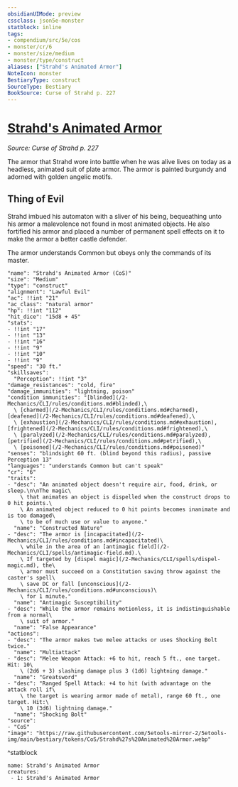 ```yaml
---
obsidianUIMode: preview
cssclass: json5e-monster
statblock: inline
tags:
- compendium/src/5e/cos
- monster/cr/6
- monster/size/medium
- monster/type/construct
aliases: ["Strahd's Animated Armor"]
NoteIcon: monster
BestiaryType: construct
SourceType: Bestiary
BookSource: Curse of Strahd p. 227
---
```

# [Strahd's Animated Armor](2-Mechanics\CLI\bestiary\npc/strahds-animated-armor-cos.md)
*Source: Curse of Strahd p. 227*  

The armor that Strahd wore into battle when he was alive lives on today as a headless, animated suit of plate armor. The armor is painted burgundy and adorned with golden angelic motifs.

## Thing of Evil

Strahd imbued his automaton with a sliver of his being, bequeathing unto his armor a malevolence not found in most animated objects. He also fortified his armor and placed a number of permanent spell effects on it to make the armor a better castle defender.

The armor understands Common but obeys only the commands of its master.

```statblock
"name": "Strahd's Animated Armor (CoS)"
"size": "Medium"
"type": "construct"
"alignment": "Lawful Evil"
"ac": !!int "21"
"ac_class": "natural armor"
"hp": !!int "112"
"hit_dice": "15d8 + 45"
"stats":
- !!int "17"
- !!int "13"
- !!int "16"
- !!int "9"
- !!int "10"
- !!int "9"
"speed": "30 ft."
"skillsaves":
  "Perception": !!int "3"
"damage_resistances": "cold, fire"
"damage_immunities": "lightning, poison"
"condition_immunities": "[blinded](/2-Mechanics/CLI/rules/conditions.md#blinded),\
  \ [charmed](/2-Mechanics/CLI/rules/conditions.md#charmed), [deafened](/2-Mechanics/CLI/rules/conditions.md#deafened),\
  \ [exhaustion](/2-Mechanics/CLI/rules/conditions.md#exhaustion), [frightened](/2-Mechanics/CLI/rules/conditions.md#frightened),\
  \ [paralyzed](/2-Mechanics/CLI/rules/conditions.md#paralyzed), [petrified](/2-Mechanics/CLI/rules/conditions.md#petrified),\
  \ [poisoned](/2-Mechanics/CLI/rules/conditions.md#poisoned)"
"senses": "blindsight 60 ft. (blind beyond this radius), passive Perception 13"
"languages": "understands Common but can't speak"
"cr": "6"
"traits":
- "desc": "An animated object doesn't require air, food, drink, or sleep.\n\nThe magic\
    \ that animates an object is dispelled when the construct drops to 0 hit points.\
    \ An animated object reduced to 0 hit points becomes inanimate and is too damaged\
    \ to be of much use or value to anyone."
  "name": "Constructed Nature"
- "desc": "The armor is [incapacitated](/2-Mechanics/CLI/rules/conditions.md#incapacitated)\
    \ while in the area of an [antimagic field](/2-Mechanics/CLI/spells/antimagic-field.md).\
    \ If targeted by [dispel magic](/2-Mechanics/CLI/spells/dispel-magic.md), the\
    \ armor must succeed on a Constitution saving throw against the caster's spell\
    \ save DC or fall [unconscious](/2-Mechanics/CLI/rules/conditions.md#unconscious)\
    \ for 1 minute."
  "name": "Antimagic Susceptibility"
- "desc": "While the armor remains motionless, it is indistinguishable from a normal\
    \ suit of armor."
  "name": "False Appearance"
"actions":
- "desc": "The armor makes two melee attacks or uses Shocking Bolt twice."
  "name": "Multiattack"
- "desc": "Melee Weapon Attack: +6 to hit, reach 5 ft., one target. Hit: 10\
    \ (2d6 + 3) slashing damage plus 3 (1d6) lightning damage."
  "name": "Greatsword"
- "desc": "Ranged Spell Attack: +4 to hit (with advantage on the attack roll if\
    \ the target is wearing armor made of metal), range 60 ft., one target. Hit:\
    \ 10 (3d6) lightning damage."
  "name": "Shocking Bolt"
"source":
- "CoS"
"image": "https://raw.githubusercontent.com/5etools-mirror-2/5etools-img/main/bestiary/tokens/CoS/Strahd%27s%20Animated%20Armor.webp"
```
^statblock

```encounter-table
name: Strahd's Animated Armor
creatures:
 - 1: Strahd's Animated Armor
```